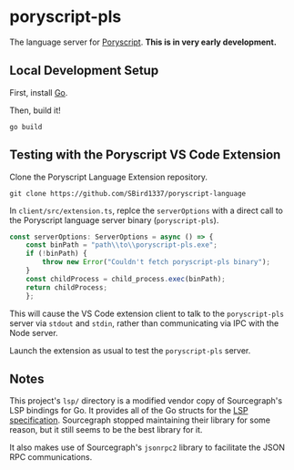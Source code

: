 # poryscript-pls

The language server for [Poryscript](https://github.com/huderlem/poryscript). **This is in very early development.**

## Local Development Setup

First, install [Go](https://go.dev/doc/install).

Then, build it!
```
go build
```

## Testing with the Poryscript VS Code Extension

Clone the Poryscript Language Extension repository.
```
git clone https://github.com/SBird1337/poryscript-language
```

In `client/src/extension.ts`, replce the `serverOptions` with a direct call to the Poryscript language server binary (`poryscript-pls`).
```ts
const serverOptions: ServerOptions = async () => {
    const binPath = "path\\to\\poryscript-pls.exe";
    if (!binPath) {
        throw new Error("Couldn't fetch poryscript-pls binary");
    }
    const childProcess = child_process.exec(binPath);
    return childProcess;
    };
```

This will cause the VS Code extension client to talk to the `poryscript-pls` server via `stdout` and `stdin`, rather than communicating via IPC with the Node server.

Launch the extension as usual to test the `poryscript-pls` server.

## Notes

This project's `lsp/` directory is a modified vendor copy of Sourcegraph's LSP bindings for Go. It provides all of the Go structs for the [LSP specification](https://microsoft.github.io/language-server-protocol/specifications/specification-current/). Sourcegraph stopped maintaining their library for some reason, but it still seems to be the best library for it.

It also makes use of Sourcegraph's `jsonrpc2` library to facilitate the JSON RPC communications.
